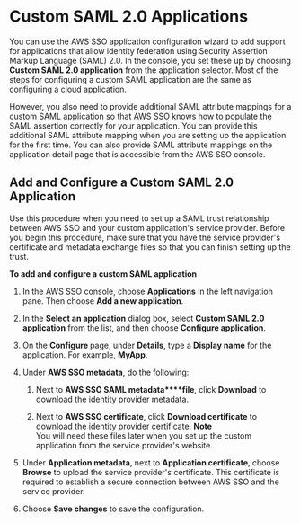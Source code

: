 # Custom SAML 2\.0 Applications<a name="samlapps"></a>

You can use the AWS SSO application configuration wizard to add support for applications that allow identity federation using Security Assertion Markup Language \(SAML\) 2\.0\. In the console, you set these up by choosing **Custom SAML 2\.0 application** from the application selector\. Most of the steps for configuring a custom SAML application are the same as configuring a cloud application\. 

However, you also need to provide additional SAML attribute mappings for a custom SAML application so that AWS SSO knows how to populate the SAML assertion correctly for your application\. You can provide this additional SAML attribute mapping when you are setting up the application for the first time\. You can also provide SAML attribute mappings on the application detail page that is accessible from the AWS SSO console\.

## Add and Configure a Custom SAML 2\.0 Application<a name="addconfigcustomapp"></a>

Use this procedure when you need to set up a SAML trust relationship between AWS SSO and your custom application's service provider\. Before you begin this procedure, make sure that you have the service provider's certificate and metadata exchange files so that you can finish setting up the trust\.

**To add and configure a custom SAML application**

1.  In the AWS SSO console, choose **Applications** in the left navigation pane\. Then choose **Add a new application**\.

1. In the **Select an application** dialog box, select **Custom SAML 2\.0 application** from the list, and then choose **Configure application**\. 

1. On the **Configure <Custom app name>** page, under **Details**, type a **Display name** for the application\. For example, **MyApp**\.

1. Under **AWS SSO metadata**, do the following:

   1. Next to **AWS SSO SAML metadata****file**, click **Download** to download the identity provider metadata\.

   1. Next to **AWS SSO certificate**, click **Download certificate** to download the identity provider certificate\.
**Note**  
You will need these files later when you set up the custom application from the service provider's website\. 

1. Under **Application metadata**, next to **Application certificate**, choose **Browse** to upload the service provider's certificate\. This certificate is required to establish a secure connection between AWS SSO and the service provider\.

1. Choose **Save changes** to save the configuration\.